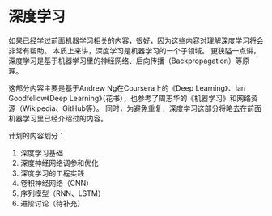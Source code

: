 # 深度学习

如果已经学过前面[机器学习](../macine-learning/)相关的内容，很好，因为这些内容对理解深度学习将会非常有帮助。
本质上来讲，深度学习是机器学习的一个子领域。
更狭隘一点讲，深度学习是基于机器学习里的神经网络、后向传播（Backpropagation）等原理。

这部分内容主要是基于Andrew Ng在Coursera上的《Deep Learning》、Ian Goodfellow《Deep Learning》（花书），也参考了周志华的《机器学习》和网络资源（Wikipedia、GitHub等）。
同时，为避免重复，深度学习这部分将略去在前面机器学习里已经介绍过的内容。

计划的内容划分：
1. 深度学习基础
2. 深度神经网络调参和优化
3. 深度学习的工程实践
4. 卷积神经网络（CNN）
5. 序列模型（RNN、LSTM）
6. 进阶讨论（待补充）

